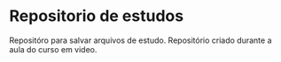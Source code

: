 # Repositorio de estudos
 Repositóro para salvar arquivos de estudo.
 Repositório criado durante a aula do curso em video.
